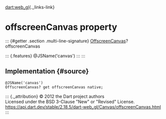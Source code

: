 [dart:web\_gl](../../dart-web_gl/dart-web_gl-library){._links-link}

offscreenCanvas property
========================

::: {#getter .section .multi-line-signature}
[OffscreenCanvas](../../dart-html/offscreencanvas-class)?
offscreenCanvas

::: {.features}
\@JSName(\'canvas\')
:::
:::

Implementation {#source}
--------------

``` {.language-dart data-language="dart"}
@JSName('canvas')
OffscreenCanvas? get offscreenCanvas native;
```

::: {._attribution}
© 2012 the Dart project authors\
Licensed under the BSD 3-Clause \"New\" or \"Revised\" License.\
<https://api.dart.dev/stable/2.18.5/dart-web_gl/Canvas/offscreenCanvas.html>
:::
